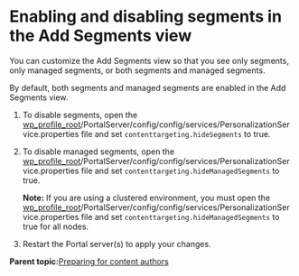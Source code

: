 # Enabling and disabling segments in the Add Segments view

You can customize the Add Segments view so that you see only segments, only managed segments, or both segments and managed segments.

By default, both segments and managed segments are enabled in the Add Segments view.

1.  To disable segments, open the [wp\_profile\_root](../reference/wpsdirstr.md#wp_profile_root)/PortalServer/config/config/services/PersonalizationService.properties file and set `contenttargeting.hideSegments` to true.

2.  To disable managed segments, open the [wp\_profile\_root](../reference/wpsdirstr.md#wp_profile_root)/PortalServer/config/config/services/PersonalizationService.properties file and set `contenttargeting.hideManagedSegments` to true.

    **Note:** If you are using a clustered environment, you must open the [wp\_profile\_root](../reference/wpsdirstr.md#wp_profile_root)/PortalServer/config/config/services/PersonalizationService.properties file and set `contenttargeting.hideManagedSegments` to true for all nodes.

3.  Restart the Portal server\(s\) to apply your changes.


**Parent topic:**[Preparing for content authors](../site/site_prep_toolbar.md)

